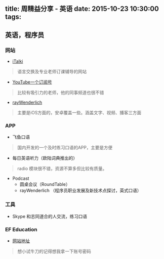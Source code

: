 title: 周精益分享 - 英语
date: 2015-10-23  10:30:00
tags:
---

## 英语，程序员

### 网站
- [iTalki](http://www.italki.com)
> 语言交换及专业老师订课辅导的网站

- [YouTube一个订阅号](https://www.youtube.com/channel/UCwA7Aepp7nRUJNa8roQ-6Bw)
> 比较有吸引力的老师，他的同事频道也很不错

- [rayWenderlich](http://www.raywenderlich.com/)
> 主要是iOS方面的，安卓覆盖一些。涵盖文字、视频、播客三方面

### APP
- 飞鱼口语
> 国内开发的一个及时练习口语的APP，主要是方便

- 每日英语听力（欧陆词典推出的）
> radio 模块很不错，资源不算多但比较有质量。

- Podcast
	- 圆桌会议（RoundTable）
	- rayWenderlich （程序员职业发展及新技术点探讨，英式口语）

### 工具
- Skype 和志同道合的人交流，练习口语 

### EF Education 
- [网站地址](http://ec.ef.com)
> 想小试牛刀的记得想我拿一下账号密码
